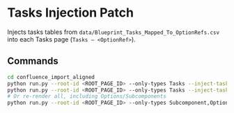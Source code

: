 
# Tasks Injection Patch

Injects tasks tables from `data/Blueprint_Tasks_Mapped_To_OptionRefs.csv` into
each Tasks page (`Tasks – <OptionRef>`).

## Commands
```bash
cd confluence_import_aligned
python run.py --root-id <ROOT_PAGE_ID> --only-types Tasks --inject-tasks --dry-run --update
python run.py --root-id <ROOT_PAGE_ID> --only-types Tasks --inject-tasks --update
# Or re-render all, including Options/Subcomponents
python run.py --root-id <ROOT_PAGE_ID> --only-types Subcomponent,Option,Tasks --inject-tasks --update
```
